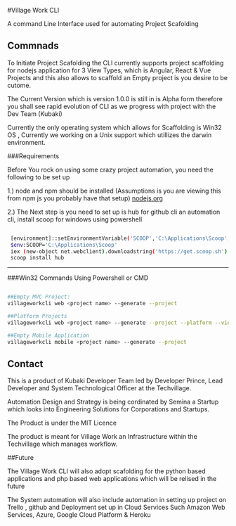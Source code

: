 #Village Work CLI

A command Line Interface used for automating Project Scafolding 

## Commnads

To Initiate Project Scafolding the CLI currently supports project scaffolding for nodejs application for 3 View Types, which is Angular, React & Vue Projects and this also allows to scaffold an Empty project is you desire to be cutome. 

The Current Version which is version 1.0.0 is still in is Alpha form therefore you shall see rapid evolution of CLI as we progress with project with the Dev Team (Kubaki) 

Currently the only operating system which allows for Scaffolding is Win32 OS , Currently we working on a Unix support which utillizes the darwin environment. 

###Requirements

Before You rock on using some crazy project automation, you need the following to be set up 

1.) node and npm should be installed (Assumptions is you are viewing this from npm js you probably have that setup) [nodejs.org](https://nodejs.org/en/)

2.) The Next step is you need to set up is hub for github cli an automation  cli, install scoop for windows using powershell 
```bash

 [environment]::setEnvironmentVariable('SCOOP','C:\Applications\Scoop','User')
 $env:SCOOP='C:\Applications\Scoop'
 iex (new-object net.webclient).downloadstring('https://get.scoop.sh')
 scoop install hub

 ```
---

###Win32 Commands Using Powershell or CMD


```bash

##Empty MVC Project:
villageworkcli web <project name> --generate --project 

##Platform Projects
villageworkcli web <project name> --generate --project --platform --view <view type> 

##Empty Mobile Application
villageworkcli mobile <project name> --generate --project 
```

## Contact 

This is a product of Kubaki Developer Team led by Developer Prince, Lead Developer and System Technological Officer at the Techvillage. 

Automation Design and Strategy is being cordinated by Semina a Startup which looks into Engineering Solutions for Corporations and Startups. 

The Product is under the MIT Licence 

The product is meant for Village Work an Infrastructure within the Techvillage which manages workflow.

##Future 

The Village Work CLI will also adopt scafolding for the python based applications and php based web applications which will be relised in the future 

The System automation will also include automation in setting up project on Trello , github and Deployment set up in Cloud Services Such Amazon Web Services, Azure, Google Cloud Platform & Heroku

